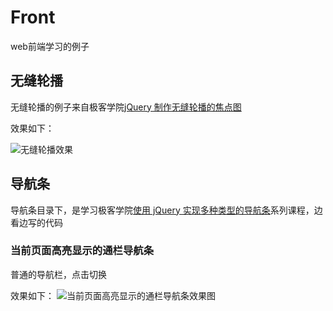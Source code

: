 # Front
web前端学习的例子

## 无缝轮播

无缝轮播的例子来自极客学院[jQuery 制作无缝轮播的焦点图](http://www.jikexueyuan.com/course/2574.html)

效果如下：

![无缝轮播效果](https://github.com/windzencoder/Front/blob/master/%E6%97%A0%E7%BC%9D%E8%BD%AE%E6%92%AD/infinite_scroll.gif)

## 导航条

导航条目录下，是学习极客学院[使用 jQuery 实现多种类型的导航条](http://www.jikexueyuan.com/course/2477.html)系列课程，边看边写的代码


### 当前页面高亮显示的通栏导航条
普通的导航栏，点击切换

效果如下：
![当前页面高亮显示的通栏导航条效果图](https://github.com/windzencoder/Front/blob/master/%E5%AF%BC%E8%88%AA%E6%9D%A1/%E5%BD%93%E5%89%8D%E9%A1%B5%E9%9D%A2%E9%AB%98%E4%BA%AE%E6%98%BE%E7%A4%BA%E7%9A%84%E9%80%9A%E6%A0%8F%E5%AF%BC%E8%88%AA%E6%9D%A1/result.png)
